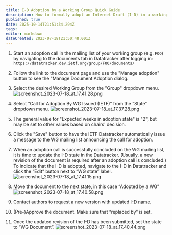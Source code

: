 ```yaml
---
title: I-D Adoption by a Working Group Quick Guide
description: How to formally adopt an Internet-Draft (I-D) in a working group you chair.
published: true
date: 2025-10-14T21:51:34.294Z
tags: 
editor: markdown
dateCreated: 2023-07-18T21:50:48.001Z
---
```


1. Start an adoption call in the mailing list of your working group (e.g. `FOO`) by navigating to the documents tab in Datatracker after logging in:
`https://datatracker.dev.ietf.org/group/FOO/documents/`

2. Follow the link to the document page and use the "Manage adoption" button to see the "Manage Document Adoption dialog.

3. Select the desired Working Group from the "Group" dropdown menu.
![screenshot_2023-07-18_at_17.41.28.png](/screenshot_2023-07-18_at_17.41.28.png)

4. Select “Call for Adoption By WG Issued (IETF)” from the “State” dropdown menu.
![screenshot_2023-07-18_at_17.37.28.png](/screenshot_2023-07-18_at_17.37.28.png)

5. The general value for "Expected weeks in adoption state" is "2", but may be set to other values based on chairs' decision.

6. Click the "Save" button to have the IETF Datatracker automatically issue a message to the WG mailing list announcing the call for adoption.

7. When an adoption call is successfully concluded on the WG mailing list, it is time to update the I-D state in the Datatracker. (Usually, a new revision of the document is required after an adoption call is concluded.) To indicate that the I-D is adopted, navigate to the I-D in Datatracker and click the “Edit” button next to “WG state” label.
![screenshot_2023-07-18_at_17.41.15.png](/screenshot_2023-07-18_at_17.41.15.png)

8. Move the document to the next state, in this case “Adopted by a WG”
  ![screenshot_2023-07-18_at_17.40.58.png](/screenshot_2023-07-18_at_17.40.58.png)

9. Contact authors to request a new version with updated [I-D name](https://authors.ietf.org/en/naming-your-internet-draft). 

10. (Pre-)Approve the document. Make sure that “replaced by” is set.

9. Once the updated revision of the I-D has been submitted, set the state to “WG Document”.
![screenshot_2023-07-18_at_17.40.44.png](/screenshot_2023-07-18_at_17.40.44.png)


